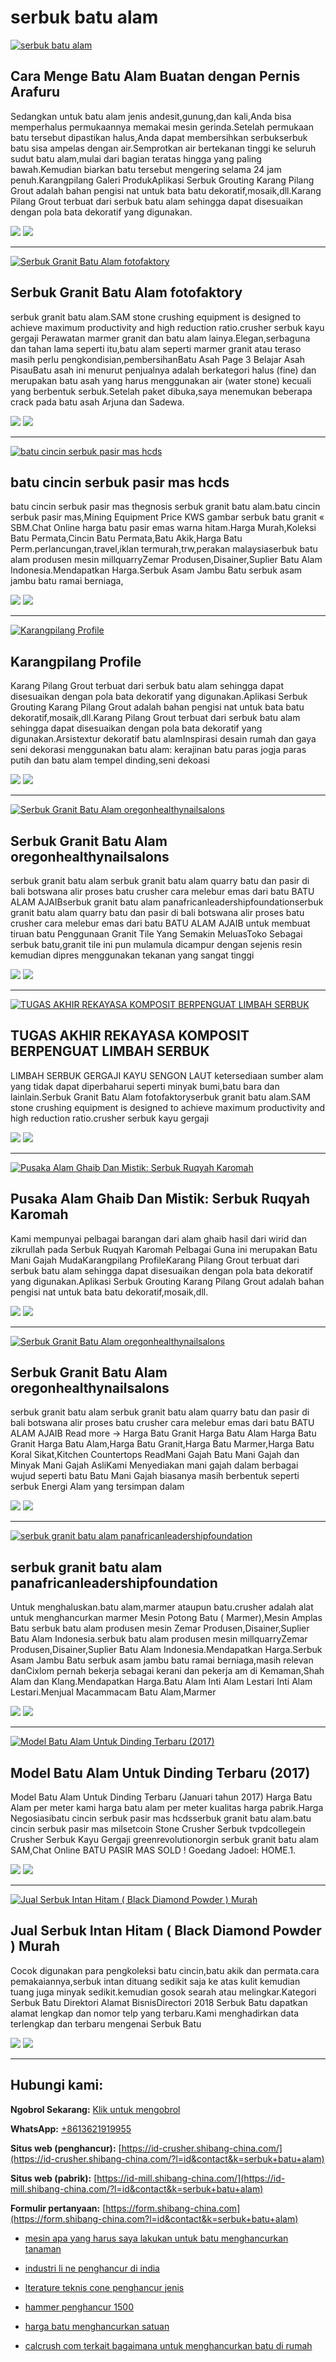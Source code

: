 # serbuk batu alam

<a href="https://swt.shibang-china.com/?l=id&img&k=serbuk+batu+alam" target="_blank">![serbuk batu alam](http://static.shibang-china.com/all-800x300/658.jpg)</a>

## Cara Menge Batu Alam Buatan dengan Pernis Arafuru
Sedangkan untuk batu alam jenis andesit,gunung,dan kali,Anda bisa memperhalus permukaannya memakai mesin gerinda.Setelah permukaan batu tersebut dipastikan halus,Anda dapat membersihkan serbukserbuk batu sisa ampelas dengan air.Semprotkan air bertekanan tinggi ke seluruh sudut batu alam,mulai dari bagian teratas hingga yang paling bawah.Kemudian biarkan batu tersebut mengering selama 24 jam penuh.Karangpilang Galeri ProdukAplikasi Serbuk Grouting Karang Pilang Grout adalah bahan pengisi nat untuk bata batu dekoratif,mosaik,dll.Karang Pilang Grout terbuat dari serbuk batu alam sehingga dapat disesuaikan dengan pola bata dekoratif yang digunakan.


<a href="https://whatsapp.shibangsoft.com/WhatsApp.php" target="_blank" title="WhatsApp">![](http://static.shibang-china.com/icon/whatsapp.png)</a> <a href="https://swt.shibang-china.com/?l=id&icon&k=serbuk+batu+alam" target="_blank">![](http://static.shibang-china.com/icon/chat-id.png)</a>

---

<a href="https://swt.shibang-china.com/?l=id&img&k=serbuk+batu+alam" target="_blank">![Serbuk Granit Batu Alam fotofaktory](http://static.shibang-china.com/all-800x300/1097.jpg)</a>

## Serbuk Granit Batu Alam fotofaktory
serbuk granit batu alam.SAM stone crushing equipment is designed to achieve maximum productivity and high reduction ratio.crusher serbuk kayu gergaji Perawatan marmer granit dan batu alam lainya.Elegan,serbaguna dan tahan lama seperti itu,batu alam seperti marmer granit atau teraso masih perlu pengkondisian,pembersihanBatu Asah Page 3 Belajar Asah PisauBatu asah ini menurut penjualnya adalah berkategori halus (fine) dan merupakan batu asah yang harus menggunakan air (water stone) kecuali yang berbentuk serbuk.Setelah paket dibuka,saya menemukan beberapa crack pada batu asah Arjuna dan Sadewa.


<a href="https://whatsapp.shibangsoft.com/WhatsApp.php" target="_blank" title="WhatsApp">![](http://static.shibang-china.com/icon/whatsapp.png)</a> <a href="https://swt.shibang-china.com/?l=id&icon&k=serbuk+batu+alam" target="_blank">![](http://static.shibang-china.com/icon/chat-id.png)</a>

---

<a href="https://swt.shibang-china.com/?l=id&img&k=serbuk+batu+alam" target="_blank">![batu cincin serbuk pasir mas hcds](http://static.shibang-china.com/all-800x300/929.jpg)</a>

## batu cincin serbuk pasir mas hcds
batu cincin serbuk pasir mas thegnosis serbuk granit batu alam.batu cincin serbuk pasir mas,Mining Equipment Price KWS gambar serbuk batu granit « SBM.Chat Online harga batu pasir emas warna hitam.Harga Murah,Koleksi Batu Permata,Cincin Batu Permata,Batu Akik,Harga Batu Perm.perlancungan,travel,iklan termurah,trw,perakan malaysiaserbuk batu alam produsen mesin millquarryZemar Produsen,Disainer,Suplier Batu Alam Indonesia.Mendapatkan Harga.Serbuk Asam Jambu Batu serbuk asam jambu batu ramai berniaga,


<a href="https://whatsapp.shibangsoft.com/WhatsApp.php" target="_blank" title="WhatsApp">![](http://static.shibang-china.com/icon/whatsapp.png)</a> <a href="https://swt.shibang-china.com/?l=id&icon&k=serbuk+batu+alam" target="_blank">![](http://static.shibang-china.com/icon/chat-id.png)</a>

---

<a href="https://swt.shibang-china.com/?l=id&img&k=serbuk+batu+alam" target="_blank">![Karangpilang Profile](http://static.shibang-china.com/all-800x300/1177.jpg)</a>

## Karangpilang Profile
Karang Pilang Grout terbuat dari serbuk batu alam sehingga dapat disesuaikan dengan pola bata dekoratif yang digunakan.Aplikasi Serbuk Grouting Karang Pilang Grout adalah bahan pengisi nat untuk bata batu dekoratif,mosaik,dll.Karang Pilang Grout terbuat dari serbuk batu alam sehingga dapat disesuaikan dengan pola bata dekoratif yang digunakan.Arsistextur dekoratif batu alamInspirasi desain rumah dan gaya seni dekorasi menggunakan batu alam: kerajinan batu paras jogja paras putih dan batu alam tempel dinding,seni dekoasi


<a href="https://whatsapp.shibangsoft.com/WhatsApp.php" target="_blank" title="WhatsApp">![](http://static.shibang-china.com/icon/whatsapp.png)</a> <a href="https://swt.shibang-china.com/?l=id&icon&k=serbuk+batu+alam" target="_blank">![](http://static.shibang-china.com/icon/chat-id.png)</a>

---

<a href="https://swt.shibang-china.com/?l=id&img&k=serbuk+batu+alam" target="_blank">![Serbuk Granit Batu Alam oregonhealthynailsalons](http://static.shibang-china.com/all-800x300/307.jpg)</a>

## Serbuk Granit Batu Alam oregonhealthynailsalons
serbuk granit batu alam serbuk granit batu alam quarry batu dan pasir di bali botswana alir proses batu crusher cara melebur emas dari batu BATU ALAM AJAIBserbuk granit batu alam panafricanleadershipfoundationserbuk granit batu alam quarry batu dan pasir di bali botswana alir proses batu crusher cara melebur emas dari batu BATU ALAM AJAIB untuk membuat tiruan batu Penggunaan Granit Tile Yang Semakin MeluasToko Sebagai serbuk batu,granit tile ini pun mulamula dicampur dengan sejenis resin kemudian dipres menggunakan tekanan yang sangat tinggi


<a href="https://whatsapp.shibangsoft.com/WhatsApp.php" target="_blank" title="WhatsApp">![](http://static.shibang-china.com/icon/whatsapp.png)</a> <a href="https://swt.shibang-china.com/?l=id&icon&k=serbuk+batu+alam" target="_blank">![](http://static.shibang-china.com/icon/chat-id.png)</a>

---

<a href="https://swt.shibang-china.com/?l=id&img&k=serbuk+batu+alam" target="_blank">![TUGAS AKHIR REKAYASA KOMPOSIT BERPENGUAT LIMBAH SERBUK](http://static.shibang-china.com/all-800x300/831.jpg)</a>

## TUGAS AKHIR REKAYASA KOMPOSIT BERPENGUAT LIMBAH SERBUK
LIMBAH SERBUK GERGAJI KAYU SENGON LAUT ketersediaan sumber alam yang tidak dapat diperbaharui seperti minyak bumi,batu bara dan lainlain.Serbuk Granit Batu Alam fotofaktoryserbuk granit batu alam.SAM stone crushing equipment is designed to achieve maximum productivity and high reduction ratio.crusher serbuk kayu gergaji


<a href="https://whatsapp.shibangsoft.com/WhatsApp.php" target="_blank" title="WhatsApp">![](http://static.shibang-china.com/icon/whatsapp.png)</a> <a href="https://swt.shibang-china.com/?l=id&icon&k=serbuk+batu+alam" target="_blank">![](http://static.shibang-china.com/icon/chat-id.png)</a>

---

<a href="https://swt.shibang-china.com/?l=id&img&k=serbuk+batu+alam" target="_blank">![Pusaka Alam Ghaib Dan Mistik: Serbuk Ruqyah Karomah](http://static.shibang-china.com/all-800x300/127.jpg)</a>

## Pusaka Alam Ghaib Dan Mistik: Serbuk Ruqyah Karomah
Kami mempunyai pelbagai barangan dari alam ghaib hasil dari wirid dan zikrullah pada Serbuk Ruqyah Karomah Pelbagai Guna ini merupakan Batu Mani Gajah MudaKarangpilang ProfileKarang Pilang Grout terbuat dari serbuk batu alam sehingga dapat disesuaikan dengan pola bata dekoratif yang digunakan.Aplikasi Serbuk Grouting Karang Pilang Grout adalah bahan pengisi nat untuk bata batu dekoratif,mosaik,dll.


<a href="https://whatsapp.shibangsoft.com/WhatsApp.php" target="_blank" title="WhatsApp">![](http://static.shibang-china.com/icon/whatsapp.png)</a> <a href="https://swt.shibang-china.com/?l=id&icon&k=serbuk+batu+alam" target="_blank">![](http://static.shibang-china.com/icon/chat-id.png)</a>

---

<a href="https://swt.shibang-china.com/?l=id&img&k=serbuk+batu+alam" target="_blank">![Serbuk Granit Batu Alam oregonhealthynailsalons](http://static.shibang-china.com/all-800x300/1086.jpg)</a>

## Serbuk Granit Batu Alam oregonhealthynailsalons
serbuk granit batu alam serbuk granit batu alam quarry batu dan pasir di bali botswana alir proses batu crusher cara melebur emas dari batu BATU ALAM AJAIB Read more → Harga Batu Granit Harga Batu Alam Harga Batu Granit Harga Batu Alam,Harga Batu Granit,Harga Batu Marmer,Harga Batu Koral Sikat,Kitchen Countertops ReadMani Gajah Batu Mani Gajah dan Minyak Mani Gajah AsliKami Menyediakan mani gajah dalam berbagai wujud seperti batu Batu Mani Gajah biasanya masih berbentuk seperti serbuk Energi Alam yang tersimpan dalam


<a href="https://whatsapp.shibangsoft.com/WhatsApp.php" target="_blank" title="WhatsApp">![](http://static.shibang-china.com/icon/whatsapp.png)</a> <a href="https://swt.shibang-china.com/?l=id&icon&k=serbuk+batu+alam" target="_blank">![](http://static.shibang-china.com/icon/chat-id.png)</a>

---

<a href="https://swt.shibang-china.com/?l=id&img&k=serbuk+batu+alam" target="_blank">![serbuk granit batu alam panafricanleadershipfoundation](http://static.shibang-china.com/all-800x300/378.jpg)</a>

## serbuk granit batu alam panafricanleadershipfoundation
Untuk menghaluskan.batu alam,marmer ataupun batu.crusher adalah alat untuk menghancurkan marmer Mesin Potong Batu ( Marmer),Mesin Amplas Batu serbuk batu alam produsen mesin Zemar Produsen,Disainer,Suplier Batu Alam Indonesia.serbuk batu alam produsen mesin millquarryZemar Produsen,Disainer,Suplier Batu Alam Indonesia.Mendapatkan Harga.Serbuk Asam Jambu Batu serbuk asam jambu batu ramai berniaga,masih relevan danCixlom pernah bekerja sebagai kerani dan pekerja am di Kemaman,Shah Alam dan Klang.Mendapatkan Harga.Batu Alam Inti Alam Lestari Inti Alam Lestari.Menjual Macammacam Batu Alam,Marmer


<a href="https://whatsapp.shibangsoft.com/WhatsApp.php" target="_blank" title="WhatsApp">![](http://static.shibang-china.com/icon/whatsapp.png)</a> <a href="https://swt.shibang-china.com/?l=id&icon&k=serbuk+batu+alam" target="_blank">![](http://static.shibang-china.com/icon/chat-id.png)</a>

---

<a href="https://swt.shibang-china.com/?l=id&img&k=serbuk+batu+alam" target="_blank">![Model Batu Alam Untuk Dinding Terbaru (2017)](http://static.shibang-china.com/all-800x300/669.jpg)</a>

## Model Batu Alam Untuk Dinding Terbaru (2017)
Model Batu Alam Untuk Dinding Terbaru (Januari tahun 2017) Harga Batu Alam per meter kami harga batu alam per meter kualitas harga pabrik.Harga Negosiasibatu cincin serbuk pasir mas hcdsserbuk granit batu alam.batu cincin serbuk pasir mas milsetcoin Stone Crusher Serbuk tvpdcollegein Crusher Serbuk Kayu Gergaji greenrevolutionorgin serbuk granit batu alam SAM,Chat Online BATU PASIR MAS SOLD ! Goedang Jadoel: HOME.1.


<a href="https://whatsapp.shibangsoft.com/WhatsApp.php" target="_blank" title="WhatsApp">![](http://static.shibang-china.com/icon/whatsapp.png)</a> <a href="https://swt.shibang-china.com/?l=id&icon&k=serbuk+batu+alam" target="_blank">![](http://static.shibang-china.com/icon/chat-id.png)</a>

---

<a href="https://swt.shibang-china.com/?l=id&img&k=serbuk+batu+alam" target="_blank">![Jual Serbuk Intan Hitam ( Black Diamond Powder ) Murah](http://static.shibang-china.com/all-800x300/1214.jpg)</a>

## Jual Serbuk Intan Hitam ( Black Diamond Powder ) Murah
Cocok digunakan para pengkoleksi batu cincin,batu akik dan permata.cara pemakaiannya,serbuk intan dituang sedikit saja ke atas kulit kemudian tuang juga minyak sedikit.kemudian gosok searah atau melingkar.Kategori Serbuk Batu Direktori Alamat BisnisDirectori 2018 Serbuk Batu dapatkan alamat lengkap dan nomor telp yang terbaru.Kami menghadirkan data terlengkap dan terbaru mengenai Serbuk Batu


<a href="https://whatsapp.shibangsoft.com/WhatsApp.php" target="_blank" title="WhatsApp">![](http://static.shibang-china.com/icon/whatsapp.png)</a> <a href="https://swt.shibang-china.com/?l=id&icon&k=serbuk+batu+alam" target="_blank">![](http://static.shibang-china.com/icon/chat-id.png)</a>

---
## Hubungi kami:

**Ngobrol Sekarang:** [Klik untuk mengobrol](https://swt.shibang-china.com?l=id&contact&k=serbuk+batu+alam)

**WhatsApp:**  [+8613621919955](https://whatsapp.shibangsoft.com/WhatsApp.php)

**Situs web (penghancur):** [https://id-crusher.shibang-china.com/](https://id-crusher.shibang-china.com/?l=id&contact&k=serbuk+batu+alam)

**Situs web (pabrik):** [https://id-mill.shibang-china.com/](https://id-mill.shibang-china.com/?l=id&contact&k=serbuk+batu+alam)

**Formulir pertanyaan:** [https://form.shibang-china.com](https://form.shibang-china.com?l=id&contact&k=serbuk+batu+alam)

* [mesin apa yang harus saya lakukan untuk batu menghancurkan tanaman](../35/mesin%20apa%20yang%20harus%20saya%20lakukan%20untuk%20batu%20menghancurkan%20tanaman.md)

* [industri li ne penghancur di india](../34/industri%20li%20ne%20penghancur%20di%20india.md)

* [lterature teknis cone penghancur jenis](../40/lterature%20teknis%20cone%20penghancur%20jenis.md)

* [hammer penghancur 1500](../40/hammer%20penghancur%201500.md)

* [harga batu menghancurkan satuan](../35/harga%20batu%20menghancurkan%20satuan.md)

* [calcrush com terkait bagaimana untuk menghancurkan batu di rumah](../38/calcrush%20com%20terkait%20bagaimana%20untuk%20menghancurkan%20batu%20di%20rumah.md)